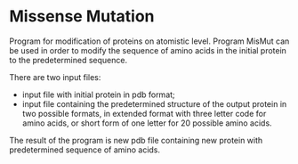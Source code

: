 # Missense Mutation

Program for modification of proteins on atomistic level. Program MisMut can be used in order to modify the sequence of amino acids in the initial protein to the predetermined sequence.

There are two input files: 
* input file with initial protein in pdb format;
* input file containing the predetermined structure of the output protein in two possible formats, in extended format with three letter code for amino acids, or short form of one letter for 20 possible amino acids.

The result of the program is new pdb file containing new protein with predetermined sequence of amino acids.
